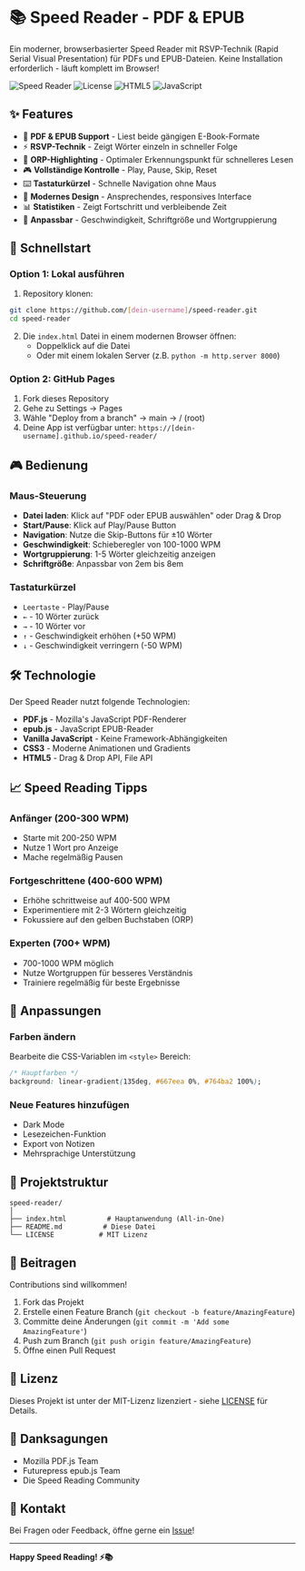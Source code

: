 # 📚 Speed Reader - PDF & EPUB

Ein moderner, browserbasierter Speed Reader mit RSVP-Technik (Rapid Serial Visual Presentation) für PDFs und EPUB-Dateien. Keine Installation erforderlich - läuft komplett im Browser!

![Speed Reader](https://img.shields.io/badge/Speed%20Reader-v1.0-purple?style=for-the-badge)
![License](https://img.shields.io/badge/License-MIT-green?style=for-the-badge)
![HTML5](https://img.shields.io/badge/HTML5-E34F26?style=for-the-badge&logo=html5&logoColor=white)
![JavaScript](https://img.shields.io/badge/JavaScript-F7DF1E?style=for-the-badge&logo=javascript&logoColor=black)

## ✨ Features

- 📖 **PDF & EPUB Support** - Liest beide gängigen E-Book-Formate
- ⚡ **RSVP-Technik** - Zeigt Wörter einzeln in schneller Folge
- 🎯 **ORP-Highlighting** - Optimaler Erkennungspunkt für schnelleres Lesen
- 🎮 **Vollständige Kontrolle** - Play, Pause, Skip, Reset
- ⌨️ **Tastaturkürzel** - Schnelle Navigation ohne Maus
- 🎨 **Modernes Design** - Ansprechendes, responsives Interface
- 📊 **Statistiken** - Zeigt Fortschritt und verbleibende Zeit
- 🔧 **Anpassbar** - Geschwindigkeit, Schriftgröße und Wortgruppierung

## 🚀 Schnellstart

### Option 1: Lokal ausführen

1. Repository klonen:
```bash
git clone https://github.com/[dein-username]/speed-reader.git
cd speed-reader
```

2. Die `index.html` Datei in einem modernen Browser öffnen:
   - Doppelklick auf die Datei
   - Oder mit einem lokalen Server (z.B. `python -m http.server 8000`)

### Option 2: GitHub Pages

1. Fork dieses Repository
2. Gehe zu Settings → Pages
3. Wähle "Deploy from a branch" → main → / (root)
4. Deine App ist verfügbar unter: `https://[dein-username].github.io/speed-reader/`

## 🎮 Bedienung

### Maus-Steuerung
- **Datei laden**: Klick auf "PDF oder EPUB auswählen" oder Drag & Drop
- **Start/Pause**: Klick auf Play/Pause Button
- **Navigation**: Nutze die Skip-Buttons für ±10 Wörter
- **Geschwindigkeit**: Schieberegler von 100-1000 WPM
- **Wortgruppierung**: 1-5 Wörter gleichzeitig anzeigen
- **Schriftgröße**: Anpassbar von 2em bis 8em

### Tastaturkürzel
- `Leertaste` - Play/Pause
- `←` - 10 Wörter zurück
- `→` - 10 Wörter vor
- `↑` - Geschwindigkeit erhöhen (+50 WPM)
- `↓` - Geschwindigkeit verringern (-50 WPM)

## 🛠️ Technologie

Der Speed Reader nutzt folgende Technologien:

- **PDF.js** - Mozilla's JavaScript PDF-Renderer
- **epub.js** - JavaScript EPUB-Reader
- **Vanilla JavaScript** - Keine Framework-Abhängigkeiten
- **CSS3** - Moderne Animationen und Gradients
- **HTML5** - Drag & Drop API, File API

## 📈 Speed Reading Tipps

### Anfänger (200-300 WPM)
- Starte mit 200-250 WPM
- Nutze 1 Wort pro Anzeige
- Mache regelmäßig Pausen

### Fortgeschrittene (400-600 WPM)
- Erhöhe schrittweise auf 400-500 WPM
- Experimentiere mit 2-3 Wörtern gleichzeitig
- Fokussiere auf den gelben Buchstaben (ORP)

### Experten (700+ WPM)
- 700-1000 WPM möglich
- Nutze Wortgruppen für besseres Verständnis
- Trainiere regelmäßig für beste Ergebnisse

## 🔧 Anpassungen

### Farben ändern
Bearbeite die CSS-Variablen im `<style>` Bereich:
```css
/* Hauptfarben */
background: linear-gradient(135deg, #667eea 0%, #764ba2 100%);
```

### Neue Features hinzufügen
- Dark Mode
- Lesezeichen-Funktion
- Export von Notizen
- Mehrsprachige Unterstützung

## 📝 Projektstruktur

```
speed-reader/
│
├── index.html          # Hauptanwendung (All-in-One)
├── README.md          # Diese Datei
└── LICENSE           # MIT Lizenz
```

## 🤝 Beitragen

Contributions sind willkommen! 

1. Fork das Projekt
2. Erstelle einen Feature Branch (`git checkout -b feature/AmazingFeature`)
3. Committe deine Änderungen (`git commit -m 'Add some AmazingFeature'`)
4. Push zum Branch (`git push origin feature/AmazingFeature`)
5. Öffne einen Pull Request

## 📄 Lizenz

Dieses Projekt ist unter der MIT-Lizenz lizenziert - siehe [LICENSE](LICENSE) für Details.

## 🙏 Danksagungen

- Mozilla PDF.js Team
- Futurepress epub.js Team
- Die Speed Reading Community

## 📮 Kontakt

Bei Fragen oder Feedback, öffne gerne ein [Issue](https://github.com/[dein-username]/speed-reader/issues)!

---

**Happy Speed Reading! ⚡📚**
